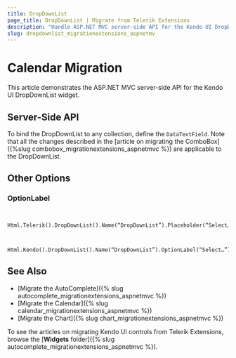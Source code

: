 ```yaml
---
title: DropDownList
page_title: DropDownList | Migrate from Telerik Extensions
description: "Handle ASP.NET MVC server-side API for the Kendo UI DropDownList widget."
slug: dropdownlist_migrationextensions_aspnetmv
---
```


# Calendar Migration

This article demonstrates the ASP.NET MVC server-side API for the Kendo UI DropDownList widget.

## Server-Side API

To bind the DropDownList to any collection, define the `DataTextField`. Note that all the changes described in the [article on migrating the ComboBox]({%slug combobox_migrationextensions_aspnetmvc %}) are applicable to the DropDownList.

## Other Options

### OptionLabel

```tab-Previous

    Html.Telerik().DropDownList().Name(“DropDownList”).Placeholder(“Select…”)
```
```tab-Current

    Html.Kendo().DropDownList().Name(“DropDownList”).OptionLabel(“Select…”)
```

## See Also

* [Migrate the AutoComplete]({% slug autocomplete_migrationextensions_aspnetmvc %})
* [Migrate the Calendar]({% slug calendar_migrationextensions_aspnetmvc %})
* [Migrate the Chart]({% slug chart_migrationextensions_aspnetmvc %})

To see the articles on migrating Kendo UI controls from Telerik Extensions, browse the [**Widgets** folder]({% slug autocomplete_migrationextensions_aspnetmvc %}).
